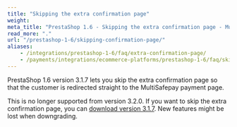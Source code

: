 ```yaml
---
title: "Skipping the extra confirmation page"
weight:
meta_title: "PrestaShop 1.6 - Skipping the extra confirmation page - MultiSafepay Docs"
read_more: "."
url: "/prestashop-1-6/skipping-confirmation-page/"
aliases: 
    - /integrations/prestashop-1-6/faq/extra-confirmation-page/
    - /payments/integrations/ecommerce-platforms/prestashop-1-6/faq/skipping-extra-confirmation-page/
---
```


PrestaShop 1.6 version 3.1.7 lets you skip the extra confirmation page so that the customer is redirected straight to the MultiSafepay payment page.

This is no longer supported from version 3.2.0. If you want to skip the extra confirmation page, you can [download version 3.1.7](/integration/ready-made/prestashop-1-6/releases/Plugin_PrestaShop1.6_3.1.7.zip). New features might be lost when downgrading.
